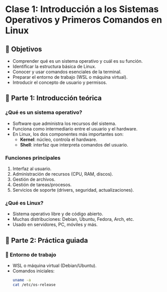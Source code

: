 # Clase 1: Introducción a los Sistemas Operativos y Primeros Comandos en Linux

## 🎯 Objetivos
- Comprender qué es un sistema operativo y cuál es su función.
- Identificar la estructura básica de Linux.
- Conocer y usar comandos esenciales de la terminal.
- Preparar el entorno de trabajo (WSL o máquina virtual).
- Introducir el concepto de usuario y permisos.

## 🧠 Parte 1: Introducción teórica

### ¿Qué es un sistema operativo?
- Software que administra los recursos del sistema.
- Funciona como intermediario entre el usuario y el hardware.
- En Linux, los dos componentes más importantes son:
  - **Kernel**: núcleo, controla el hardware.
  - **Shell**: interfaz que interpreta comandos del usuario.

### Funciones principales
1. Interfaz al usuario.
2. Administración de recursos (CPU, RAM, discos).
3. Gestión de archivos.
4. Gestión de tareas/procesos.
5. Servicios de soporte (drivers, seguridad, actualizaciones).

### ¿Qué es Linux?
- Sistema operativo libre y de código abierto.
- Muchas distribuciones: Debian, Ubuntu, Fedora, Arch, etc.
- Usado en servidores, PC, móviles y más.

## 🧪 Parte 2: Práctica guiada

### 🔧 Entorno de trabajo
- WSL o máquina virtual (Debian/Ubuntu).
- Comandos iniciales:
  ```bash
  uname -a
  cat /etc/os-release
